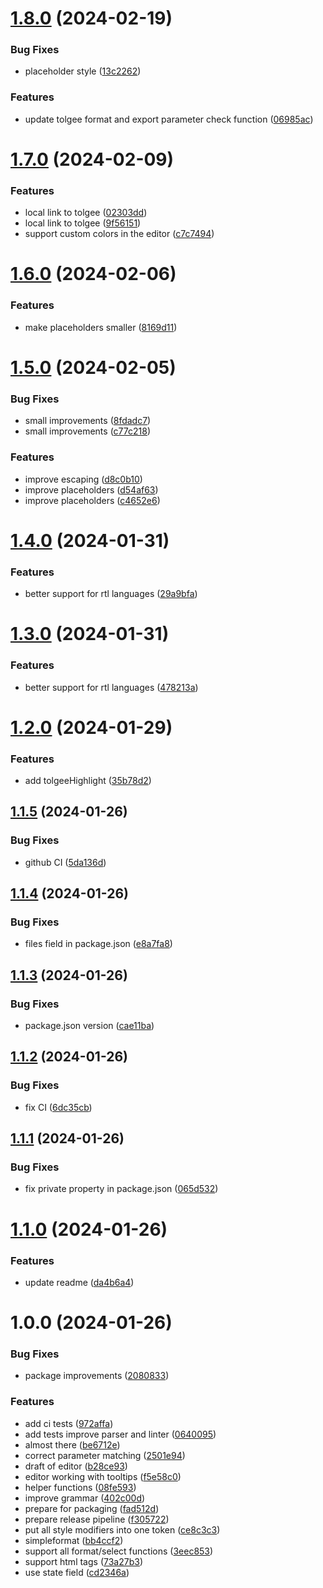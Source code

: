 # [1.8.0](https://github.com/tolgee/editor/compare/v1.7.0...v1.8.0) (2024-02-19)


### Bug Fixes

* placeholder style ([13c2262](https://github.com/tolgee/editor/commit/13c226226eb7c3cbea3baef016b1594727d3e7c6))


### Features

* update tolgee format and export parameter check function ([06985ac](https://github.com/tolgee/editor/commit/06985acfa28e83876e3536670eefcfffb433727e))

# [1.7.0](https://github.com/tolgee/editor/compare/v1.6.0...v1.7.0) (2024-02-09)


### Features

* local link to tolgee ([02303dd](https://github.com/tolgee/editor/commit/02303dd65e17ec0c4d8c6493196222b70e992bc2))
* local link to tolgee ([9f56151](https://github.com/tolgee/editor/commit/9f561512436222c461f44ef51253e60e2b53bc3f))
* support custom colors in the editor ([c7c7494](https://github.com/tolgee/editor/commit/c7c7494da0c0bf709076fc3016199a1cb6a62f51))

# [1.6.0](https://github.com/tolgee/editor/compare/v1.5.0...v1.6.0) (2024-02-06)


### Features

* make placeholders smaller ([8169d11](https://github.com/tolgee/editor/commit/8169d119c6c04042018d42a0029453e02bdbab9c))

# [1.5.0](https://github.com/tolgee/editor/compare/v1.4.0...v1.5.0) (2024-02-05)


### Bug Fixes

* small improvements ([8fdadc7](https://github.com/tolgee/editor/commit/8fdadc7d8e8e858928beaaee9c3e1d65f74f2e31))
* small improvements ([c77c218](https://github.com/tolgee/editor/commit/c77c21849b03f106481b7be531dca2fdfbd3e93a))


### Features

* improve escaping ([d8c0b10](https://github.com/tolgee/editor/commit/d8c0b108c661c56d2244d37ff443ee58d6143d8b))
* improve placeholders ([d54af63](https://github.com/tolgee/editor/commit/d54af6375a3ab19e80f807a83e9a452de62db42d))
* improve placeholders ([c4652e6](https://github.com/tolgee/editor/commit/c4652e60a5091a3cbaf8077bc8e5d96081a0f9db))

# [1.4.0](https://github.com/tolgee/editor/compare/v1.3.0...v1.4.0) (2024-01-31)


### Features

* better support for rtl languages ([29a9bfa](https://github.com/tolgee/editor/commit/29a9bfa772be10d41d39b6a1f940af23e8d78b7e))

# [1.3.0](https://github.com/tolgee/editor/compare/v1.2.0...v1.3.0) (2024-01-31)


### Features

* better support for rtl languages ([478213a](https://github.com/tolgee/editor/commit/478213ad7f2c798a57ac8519a807e4f4fc1fabbb))

# [1.2.0](https://github.com/tolgee/editor/compare/v1.1.5...v1.2.0) (2024-01-29)


### Features

* add tolgeeHighlight ([35b78d2](https://github.com/tolgee/editor/commit/35b78d201999a6d9e45be3e8d39bdd55e4f40260))

## [1.1.5](https://github.com/tolgee/editor/compare/v1.1.4...v1.1.5) (2024-01-26)


### Bug Fixes

* github CI ([5da136d](https://github.com/tolgee/editor/commit/5da136d98ca5c76762622fddf795ad71d769d280))

## [1.1.4](https://github.com/tolgee/editor/compare/v1.1.3...v1.1.4) (2024-01-26)


### Bug Fixes

* files field in package.json ([e8a7fa8](https://github.com/tolgee/editor/commit/e8a7fa8267807d150628fcf9e7ecd09ef222ba73))

## [1.1.3](https://github.com/tolgee/editor/compare/v1.1.2...v1.1.3) (2024-01-26)


### Bug Fixes

* package.json version ([cae11ba](https://github.com/tolgee/editor/commit/cae11ba9e8a83051bced543aa0a4eb36f16357b1))

## [1.1.2](https://github.com/tolgee/editor/compare/v1.1.1...v1.1.2) (2024-01-26)


### Bug Fixes

* fix CI ([6dc35cb](https://github.com/tolgee/editor/commit/6dc35cb0a93af05ad338c225616914434c20f589))

## [1.1.1](https://github.com/tolgee/editor/compare/v1.1.0...v1.1.1) (2024-01-26)


### Bug Fixes

* fix private property in package.json ([065d532](https://github.com/tolgee/editor/commit/065d53213b307488eeb706b8a563a674489fd7bb))

# [1.1.0](https://github.com/tolgee/editor/compare/v1.0.0...v1.1.0) (2024-01-26)


### Features

* update readme ([da4b6a4](https://github.com/tolgee/editor/commit/da4b6a41293077e86e343f8fbdfe0ca391b46c85))

# 1.0.0 (2024-01-26)


### Bug Fixes

* package improvements ([2080833](https://github.com/tolgee/editor/commit/2080833ce7565f87b833f1c318e99d5559c89b3c))


### Features

* add ci tests ([972affa](https://github.com/tolgee/editor/commit/972affa84d7f613b10c89ce239d5ec05396819cb))
* add tests improve parser and linter ([0640095](https://github.com/tolgee/editor/commit/0640095987d0c4829f58d2cf4966f6b2302fc3e9))
* almost there ([be6712e](https://github.com/tolgee/editor/commit/be6712e0f97e8dd1e0fa2bb2479881b75560d9a2))
* correct parameter matching ([2501e94](https://github.com/tolgee/editor/commit/2501e942ce61a5a9059516c0c58aa2d1bb2b7320))
* draft of editor ([b28ce93](https://github.com/tolgee/editor/commit/b28ce93b3191c005a7bbe4b4f36583ef35e90ee5))
* editor working with tooltips ([f5e58c0](https://github.com/tolgee/editor/commit/f5e58c03f73e0511e6c4d8b50529c7da6b5a2ddb))
* helper functions ([08fe593](https://github.com/tolgee/editor/commit/08fe5939e1521206f86ecf244223ed1deed5fd00))
* improve grammar ([402c00d](https://github.com/tolgee/editor/commit/402c00d2de3ce8bd2641ab6664f8ed66a360c764))
* prepare for packaging ([fad512d](https://github.com/tolgee/editor/commit/fad512d86147030af146e54b9cbda5b4fd52d51d))
* prepare release pipeline ([f305722](https://github.com/tolgee/editor/commit/f3057224b96f97a2929f3d140ed4d6da0ac3cbfe))
* put all style modifiers into one token ([ce8c3c3](https://github.com/tolgee/editor/commit/ce8c3c30a06bac0c894e71dd44b5d3b75abc4d12))
* simpleformat ([bb4ccf2](https://github.com/tolgee/editor/commit/bb4ccf29973e94e441e8e86cc6b44b80e665e36d))
* support all format/select functions ([3eec853](https://github.com/tolgee/editor/commit/3eec8537123896a778e65799f6d95d284ae62c74))
* support html tags ([73a27b3](https://github.com/tolgee/editor/commit/73a27b3569716c1f3047c7c9de02a07d6a17978c))
* use state field ([cd2346a](https://github.com/tolgee/editor/commit/cd2346a2cb92b7ce07c909a67ccb453e6893aa55))
